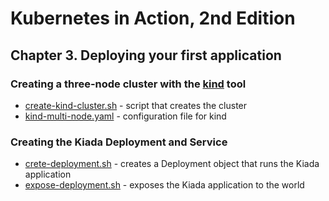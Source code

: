 # Kubernetes in Action, 2nd Edition

## Chapter 3. Deploying your first application

### Creating a three-node cluster with the [kind](https://kind.sigs.k8s.io/) tool
- [create-kind-cluster.sh](create-kind-cluster.sh) - script that creates the cluster
- [kind-multi-node.yaml](kind-multi-node.yaml) - configuration file for kind

### Creating the Kiada Deployment and Service
- [crete-deployment.sh](create-deployment.sh) - creates a Deployment object that runs the Kiada application 
- [expose-deployment.sh](expose-deployment.sh) - exposes the Kiada application to the world
